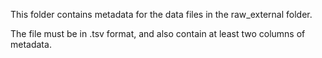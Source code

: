 This folder contains metadata for the data files in the raw_external folder.

The file must be in .tsv format, and also contain at least two columns of metadata.
